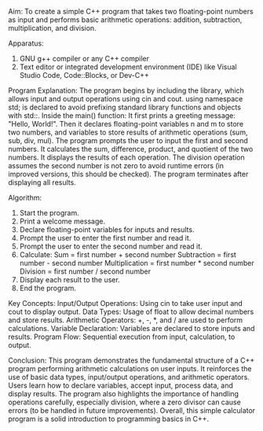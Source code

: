Aim:
To create a simple C++ program that takes two floating-point numbers as input and performs basic arithmetic operations: addition, subtraction, multiplication, and division.

Apparatus:
1. GNU g++ compiler or any C++ compiler
2. Text editor or integrated development environment (IDE) like Visual Studio Code, Code::Blocks, or Dev-C++

Program Explanation:
The program begins by including the <iostream> library, which allows input and output operations using cin and cout.
using namespace std; is declared to avoid prefixing standard library functions and objects with std::.
Inside the main() function:
It first prints a greeting message: "Hello, World!".
Then it declares floating-point variables n and m to store two numbers, and variables to store results of arithmetic operations (sum, sub, div, mul).
The program prompts the user to input the first and second numbers.
It calculates the sum, difference, product, and quotient of the two numbers.
It displays the results of each operation.
The division operation assumes the second number is not zero to avoid runtime errors (in improved versions, this should be checked).
The program terminates after displaying all results.

Algorithm:
1. Start the program.
2. Print a welcome message.
3. Declare floating-point variables for inputs and results.
4. Prompt the user to enter the first number and read it.
5. Prompt the user to enter the second number and read it.
6. Calculate:
   Sum = first number + second number
   Subtraction = first number - second number
   Multiplication = first number * second number
   Division = first number / second number
7. Display each result to the user.
8. End the program.

Key Concepts:
Input/Output Operations: Using cin to take user input and cout to display output.
Data Types: Usage of float to allow decimal numbers and store results.
Arithmetic Operators: +, -, *, and / are used to perform calculations.
Variable Declaration: Variables are declared to store inputs and results.
Program Flow: Sequential execution from input, calculation, to output.

Conclusion:
This program demonstrates the fundamental structure of a C++ program performing arithmetic calculations on user inputs. It reinforces the use of basic data types, input/output operations, and arithmetic operators. Users learn how to declare variables, accept input, process data, and display results. The program also highlights the importance of handling operations carefully, especially division, where a zero divisor can cause errors (to be handled in future improvements). Overall, this simple calculator program is a solid introduction to programming basics in C++.
